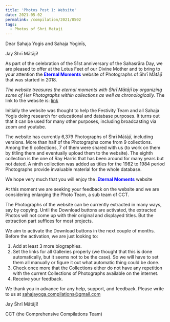```yaml
---
title: 'Photos Post 1: Website'
date: 2021-05-02
permalink: /compilation/2021/0502
tags:
  - Photos of Shri Mataji
---
```


Dear Sahaja Yogis and Sahaja Yoginīs,

Jay Śhrī Mātājī!

As part of the celebration of the 51st anniversary of the Sahasrāra Day, we are pleased to offer at the Lotus Feet of our Divine Mother and to bring to your attention the <font color="blue"><b>Eternal Moments</b></font> website of Photographs of Śhrī Mātājī that was started in 2018. 

<i>The website treasures the eternal moments with Śhrī Mātājī by organizing some of Her Photographs within collections as well as chronologically.</i>
The link to the website is:
<a href="https://eternalmoments.smugmug.com/"> link</a>

Initially the website was thought to help the Festivity Team and all Sahaja Yogis doing research for educational and database purposes. It turns out that it can be used for many other purposes, including broadcasting via zoom and youtube. 

The website has currently 6,379 Photographs of Śhrī Mātājī, including versions. More than half of the Photographs come from 9 collections. Among the 9 collections, 7 of them were shared with us (to work on them by titling them and eventually upload them to the website). The eighth collection is the one of Ray Harris that has been around for many years but not dated. A ninth collection was added as titles for the 1982 to 1984 period Photographs provide invaluable material for the whole database.

We hope very much that you will enjoy the .<font color="blue"><b>Eternal Moments</b></font> website

At this moment we are seeking your feedback on the website and we are considering enlarging the Photo Team, a sub team of CCT.

The Photographs of the website can be currently extracted in many ways, say by copying. Until the Download buttons are activated, the extracted Photos will not come up with their original and displayed titles. But the extraction part suffices for most projects. 

We aim to activate the Download buttons in the next couple of months. Before the activation, we are just looking to:<br>
1. Add at least 3 more biographies.<br>
2. Set the links for all Galleries properly (we thought that this is done automatically, but it seems not to be the case). So we will have to set them all manually or figure it out what automatic thing could be done.<br>
3. Check once more that the Collections either do not have any repetition with the current Collections of Photographs available on the internet.<br>
4. Receive your feedback.

We thank you in advance for any help, support, and feedback. Please write to us at sahajayoga.compilations@gmail.com

Jay Śhrī Mātājī!

CCT (the Comprehensive Compilations Team)